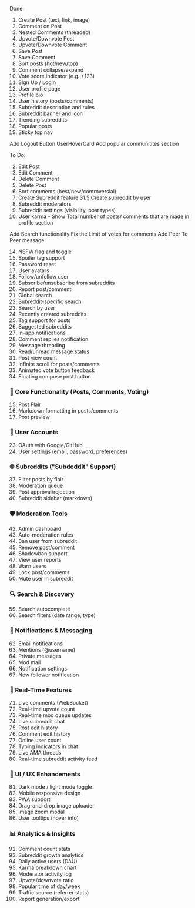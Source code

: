 Done: 
1. Create Post (text, link, image)
4. Comment on Post
5. Nested Comments (threaded)
8. Upvote/Downvote Post
9. Upvote/Downvote Comment
10. Save Post
11. Save Comment
12. Sort posts (hot/new/top)
19. Comment collapse/expand
20. Vote score indicator (e.g. +123)
21. Sign Up / Login
24. User profile page
26. Profile bio
29. User history (posts/comments)
32. Subreddit description and rules
33. Subreddit banner and icon
54. Trending subreddits
55. Popular posts
89. Sticky top nav

Add Logout Button
UserHoverCard
Add popular communitites section

To Do:

2. Edit Post
6. Edit Comment
7. Delete Comment
3. Delete Post
13. Sort comments (best/new/controversial)
31. Create Subreddit feature
31.5 Create subreddit by user
34. Subreddit moderators
35. Subreddit settings (visibility, post types)
25. User karma - Show Total number of posts/ comments that are made in profile section

Add Search functionality
Fix the Limit of votes for comments
Add Peer To Peer message

14. NSFW flag and toggle
16. Spoiler tag support
22. Password reset
27. User avatars
30. Follow/unfollow user
36. Subscribe/unsubscribe from subreddits
41. Report post/comment
51. Global search
52. Subreddit-specific search
53. Search by user
56. Recently created subreddits
57. Tag support for posts
58. Suggested subreddits
61. In-app notifications
67. Comment replies notification
69. Message threading
70. Read/unread message status
91. Post view count
82. Infinite scroll for posts/comments
88. Animated vote button feedback
90. Floating compose post button


### 🧱 Core Functionality (Posts, Comments, Voting)
15. Post Flair
17. Markdown formatting in posts/comments
18. Post preview

### 👥 User Accounts

23. OAuth with Google/GitHub
28. User settings (email, password, preferences)

### 🌐 Subreddits ("Subdeddit" Support)
37. Filter posts by flair
38. Moderation queue
39. Post approval/rejection
40. Subreddit sidebar (markdown)

### 🛡️ Moderation Tools

42. Admin dashboard
43. Auto-moderation rules
44. Ban user from subreddit
45. Remove post/comment
46. Shadowban support
47. View user reports
48. Warn users
49. Lock post/comments
50. Mute user in subreddit

### 🔍 Search & Discovery
59. Search autocomplete
60. Search filters (date range, type)

### 📩 Notifications & Messaging

62. Email notifications
63. Mentions (@username)
64. Private messages
65. Mod mail
66. Notification settings
68. New follower notification

### 💬 Real-Time Features

71. Live comments (WebSocket)
72. Real-time upvote count
73. Real-time mod queue updates
74. Live subreddit chat
75. Post edit history
76. Comment edit history
77. Online user count
78. Typing indicators in chat
79. Live AMA threads
80. Real-time subreddit activity feed

### 🎨 UI / UX Enhancements

81. Dark mode / light mode toggle
83. Mobile responsive design
84. PWA support
85. Drag-and-drop image uploader
86. Image zoom modal
87. User tooltips (hover info)

### 📊 Analytics & Insights

92. Comment count stats
93. Subreddit growth analytics
94. Daily active users (DAU)
95. Karma breakdown chart
96. Moderator activity log
97. Upvote/downvote ratio
98. Popular time of day/week
99. Traffic source (referrer stats)
100. Report generation/export

